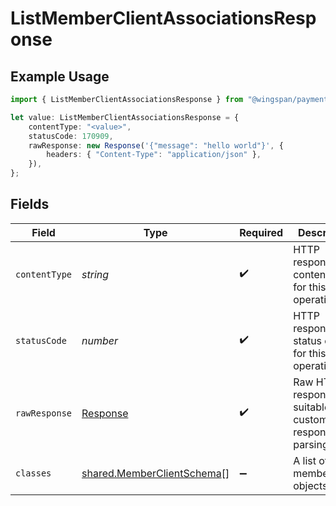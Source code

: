 # ListMemberClientAssociationsResponse

## Example Usage

```typescript
import { ListMemberClientAssociationsResponse } from "@wingspan/payments/sdk/models/operations";

let value: ListMemberClientAssociationsResponse = {
    contentType: "<value>",
    statusCode: 170909,
    rawResponse: new Response('{"message": "hello world"}', {
        headers: { "Content-Type": "application/json" },
    }),
};
```

## Fields

| Field                                                                           | Type                                                                            | Required                                                                        | Description                                                                     |
| ------------------------------------------------------------------------------- | ------------------------------------------------------------------------------- | ------------------------------------------------------------------------------- | ------------------------------------------------------------------------------- |
| `contentType`                                                                   | *string*                                                                        | :heavy_check_mark:                                                              | HTTP response content type for this operation                                   |
| `statusCode`                                                                    | *number*                                                                        | :heavy_check_mark:                                                              | HTTP response status code for this operation                                    |
| `rawResponse`                                                                   | [Response](https://developer.mozilla.org/en-US/docs/Web/API/Response)           | :heavy_check_mark:                                                              | Raw HTTP response; suitable for custom response parsing                         |
| `classes`                                                                       | [shared.MemberClientSchema](../../../sdk/models/shared/memberclientschema.md)[] | :heavy_minus_sign:                                                              | A list of memberClient objects                                                  |